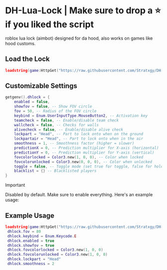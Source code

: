 # DH-Lua-Lock | Make sure to drop a ⭐ if you liked the script
roblox lua lock (aimbot) designed for da hood, also works on games like hood customs.

## Load the Lock
```lua
loadstring(game:HttpGet("https://raw.githubusercontent.com/Stratxgy/DH-Lua-Lock/refs/heads/main/Main.lua"))()
```
## Customizable Settings
```lua
getgenv().dhlock = {
    enabled = false,
    showfov = false, -- Show FOV circle
    fov = 50, -- Radius of the FOV circle
    keybind = Enum.UserInputType.MouseButton2, -- Activation key
    teamcheck = false, -- Enable/disable team check
    wallcheck = false, -- Checks for walls
    alivecheck = false, -- Enable/disable alive check
    lockpart = "Head", -- Part to lock onto when on the ground
    lockpartair = "Head", -- Part to lock onto when in the air
    smoothness = 1, -- Smoothness factor (higher = slower)
    predictionX = 0, -- Prediction multiplier for X-axis (horizontal)
    predictionY = 0, -- Prediction multiplier for Y-axis (vertical)
    fovcolorlocked = Color3.new(1, 0, 0), -- Color when locked
    fovcolorunlocked = Color3.new(0, 0, 0), -- Color when unlocked
    toggle = false, -- Toggle mode (set true for toggle, false for hold)
    blacklist = {} -- Blacklisted players
}
```
> [!IMPORTANT]
> Disabled by default. Make sure to enable everything. Here's an example usage:
> ## Example Usage
> ```lua
>loadstring(game:HttpGet("https://raw.githubusercontent.com/Stratxgy/DH-Lua-Lock/refs/heads/main/Main.lua"))()
>  dhlock.fov = 80
>  dhlock.keybind = Enum.Keycode.E
>  dhlock.enabled = true
>  dhlock.showfov = true
>  dhlock.fovcolorlocked = Color3.new(1, 0, 0)
>  dhlock.fovcolorunlocked = Color3.new(1, 0, 0)
>  dhlock.lockpart = "Head"
>  dhlock.smoothness = 2
> ```
